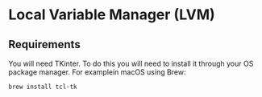 # Local Variable Manager (LVM)

## Requirements
You will need TKinter. To do this you will need to install it through your OS package manager. 
For examplein macOS using Brew:
```shell script
brew install tcl-tk 
```
